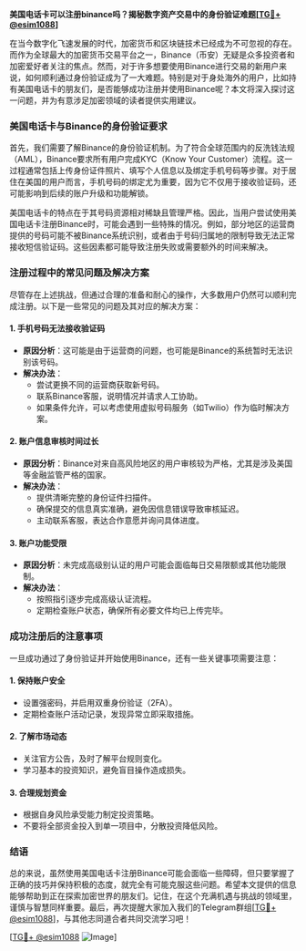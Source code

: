 **美国电话卡可以注册binance吗？揭秘数字资产交易中的身份验证难题[[TG💪+ @esim1088](https://t.me/s/esim1088)]**

在当今数字化飞速发展的时代，加密货币和区块链技术已经成为不可忽视的存在。而作为全球最大的加密货币交易平台之一，Binance（币安）无疑是众多投资者和加密爱好者关注的焦点。然而，对于许多想要使用Binance进行交易的新用户来说，如何顺利通过身份验证成为了一大难题。特别是对于身处海外的用户，比如持有美国电话卡的朋友们，是否能够成功注册并使用Binance呢？本文将深入探讨这一问题，并为有意涉足加密领域的读者提供实用建议。

### 美国电话卡与Binance的身份验证要求

首先，我们需要了解Binance的身份验证机制。为了符合全球范围内的反洗钱法规（AML），Binance要求所有用户完成KYC（Know Your Customer）流程。这一过程通常包括上传身份证件照片、填写个人信息以及绑定手机号码等步骤。对于居住在美国的用户而言，手机号码的绑定尤为重要，因为它不仅用于接收验证码，还可能影响到后续的账户升级和功能解锁。

美国电话卡的特点在于其号码资源相对稀缺且管理严格。因此，当用户尝试使用美国电话卡注册Binance时，可能会遇到一些特殊的情况。例如，部分地区的运营商提供的号码可能不被Binance系统识别，或者由于号码归属地的限制导致无法正常接收短信验证码。这些因素都可能导致注册失败或需要额外的时间来解决。

### 注册过程中的常见问题及解决方案

尽管存在上述挑战，但通过合理的准备和耐心的操作，大多数用户仍然可以顺利完成注册。以下是一些常见的问题及其对应的解决方案：

#### 1. **手机号码无法接收验证码**
   - **原因分析**：这可能是由于运营商的问题，也可能是Binance的系统暂时无法识别该号码。
   - **解决办法**：
     - 尝试更换不同的运营商获取新号码。
     - 联系Binance客服，说明情况并请求人工协助。
     - 如果条件允许，可以考虑使用虚拟号码服务（如Twilio）作为临时解决方案。

#### 2. **账户信息审核时间过长**
   - **原因分析**：Binance对来自高风险地区的用户审核较为严格，尤其是涉及美国等金融监管严格的国家。
   - **解决办法**：
     - 提供清晰完整的身份证件扫描件。
     - 确保提交的信息真实准确，避免因信息错误导致审核延迟。
     - 主动联系客服，表达合作意愿并询问具体进度。

#### 3. **账户功能受限**
   - **原因分析**：未完成高级别认证的用户可能会面临每日交易限额或其他功能限制。
   - **解决办法**：
     - 按照指引逐步完成高级认证流程。
     - 定期检查账户状态，确保所有必要文件均已上传完毕。

### 成功注册后的注意事项

一旦成功通过了身份验证并开始使用Binance，还有一些关键事项需要注意：

#### 1. **保持账户安全**
   - 设置强密码，并启用双重身份验证（2FA）。
   - 定期检查账户活动记录，发现异常立即采取措施。

#### 2. **了解市场动态**
   - 关注官方公告，及时了解平台规则变化。
   - 学习基本的投资知识，避免盲目操作造成损失。

#### 3. **合理规划资金**
   - 根据自身风险承受能力制定投资策略。
   - 不要将全部资金投入到单一项目中，分散投资降低风险。

### 结语

总的来说，虽然使用美国电话卡注册Binance可能会面临一些障碍，但只要掌握了正确的技巧并保持积极的态度，就完全有可能克服这些问题。希望本文提供的信息能够帮助到正在探索加密世界的朋友们。记住，在这个充满机遇与挑战的领域里，谨慎与智慧同样重要。最后，再次提醒大家加入我们的Telegram群组[[TG💪+ @esim1088](https://t.me/s/esim1088)]，与其他志同道合者共同交流学习吧！

[[TG💪+ @esim1088](https://t.me/s/esim1088) ![Image](https://i.postimg.cc/4NQfJmqS/Snipaste-2025-05-13-00-14-12.png)]